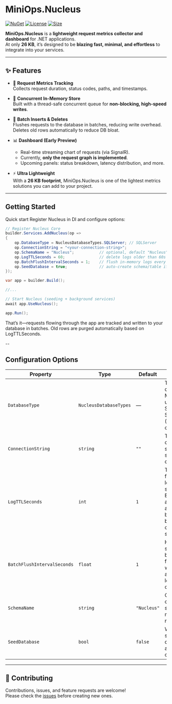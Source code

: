 # MiniOps.Nucleus

[![NuGet](https://img.shields.io/nuget/vpre/MiniOps.Nucleus.Core?style=flat-square)](https://www.nuget.org/packages/MiniOps.Nucleus.Core) 
[![License](https://img.shields.io/badge/license-MIT-blue?style=flat-square)](LICENSE) 
[![Size](https://img.shields.io/badge/package_size-26KB-lightgreen?style=flat-square)]()

**MiniOps.Nucleus** is a **lightweight request metrics collector and dashboard** for .NET applications.  
At only **26 KB**, it’s designed to be **blazing fast, minimal, and effortless** to integrate into your services.

---

## ✨ Features

- 🔎 **Request Metrics Tracking**  
  Collects request duration, status codes, paths, and timestamps.

- 🧵 **Concurrent In-Memory Store**  
  Built with a thread-safe concurrent queue for **non-blocking, high-speed writes**.

- 💾 **Batch Inserts & Deletes**  
  Flushes requests to the database in batches, reducing write overhead. Deletes old rows automatically to reduce DB bloat.

- 📊 **Dashboard (Early Preview)**  
  - Real-time streaming chart of requests (via SignalR).  
  - Currently, **only the request graph is implemented**.  
  - Upcoming panels: status breakdown, latency distribution, and more.

- ⚡ **Ultra Lightweight**  
  With a **26 KB footprint**, MiniOps.Nucleus is one of the lightest metrics solutions you can add to your project.

---

## Getting Started

Quick start
Register Nucleus in DI and configure options:
```csharp
// Register Nucleus Core
builder.Services.AddNucleus(op =>
{
    op.DatabaseType = NucleusDatabaseTypes.SQLServer; // SQLServer
    op.ConnectionString = "<your-connection-string>";
    op.SchemaName = "Nucleus";           // optional, default "Nucleus"
    op.LogTTLSeconds = 60;               // delete logs older than 60s
    op.BatchFlushIntervalSeconds = 1;    // flush in-memory logs every 1s
    op.SeedDatabase = true;              // auto-create schema/table if needed
});

var app = builder.Build();

//...

// Start Nucleus (seeding + background services)
await app.UseNucleus();

app.Run();
```
That’s it—requests flowing through the app are tracked and written to your database in batches. Old rows are purged automatically based on LogTTLSeconds.

--

## Configuration Options
| Property                    | Type                   | Default     | Description                                                                                                         |
| --------------------------- | ---------------------- | ----------- | ------------------------------------------------------------------------------------------------------------------- |
| `DatabaseType`              | `NucleusDatabaseTypes` | —           | The type of database MiniOps will use. Supported: SqlServer (More to come)                                          |
| `ConnectionString`          | `string`               | `""`        | The connection string for the selected database                                                                     |
| `LogTTLSeconds`             | `int`                  | `1`         | Time-to-live for request logs, in seconds. Expired logs are deleted automatically by the background cleanup service |
| `BatchFlushIntervalSeconds` | `float`                | `1`         | How often, in seconds, the background flush service writes accumulated logs to the database                         |
| `SchemaName`                | `string`               | `"Nucleus"` | Optional custom schema/table name for request logs                                                                  |
| `SeedDatabase`              | `bool`                 | `false`     | Whether to seed the database automatically on startup                                                               |
---

## 🤝 Contributing
Contributions, issues, and feature requests are welcome!  
Please check the [issues](https://github.com/NoubarKay/MiniOps.Nucleus/issues) before creating new ones.
